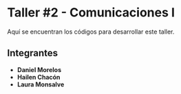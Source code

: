 # Taller #2 - Comunicaciones I

Aquí se encuentran los códigos para desarrollar este taller.

## Integrantes

- **Daniel Morelos**
- **Hailen Chacón**
- **Laura Monsalve**
